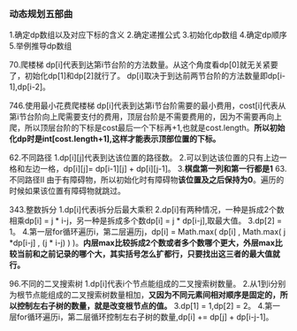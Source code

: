 ### 动态规划五部曲
1.确定dp数组以及对应下标的含义
2.确定递推公式
3.初始化dp数组
4.确定dp顺序
5.举例推导dp数组

70.爬楼梯 
dp[i]代表到达第i节台阶的方法数量。从这个角度看dp[0]就无关紧要了，初始化dp[1]和dp[2]就行了。
dp[i]取决于到达前两节台阶的方法数量即dp[i-1],dp[i-2]。

746.使用最小花费爬楼梯
dp[i]代表到达第i节台阶需要的最小费用，cost[i]代表从第i节台阶向上爬需要支付的费用，顶层台阶是不需要费用的，因为不需要再向上爬，所以顶层台阶的下标是cost最后一个下标再+1,也就是cost.length。**所以初始化dp时是int[cost.length+1],这样才能表示顶部位置的下标。**

62.不同路径
1.dp[i][j]代表到达该位置的路径数。
2.可以到达该位置的只有上边一格和左边一格，dp[i][j]= dp[i-1][j] + dp[i][j-1]。
3.**棋盘第一列和第一行都是1**
63.不同路径Ⅱ 
由于有障碍物，所以初始化时有障碍物**该位置及之后保持为0**。遍历的时候如果该位置有障碍物就跳过。

343.整数拆分
1.dp[i]代表i拆分后最大乘积
2.dp[i]有两种情况，一种是拆成2个数相乘dp[i] = j * i-j，另一种是拆成多个数dp[i] = j * dp[i-j],取最大值。
3.dp[2] = 1。
4.第一层for循环遍历i，第二层遍历j，dp[i] = Math.max( dp[i]  , Math.max( j *dp[i-j] , (j * i-j) ) )。**内层max比较拆成2个数或者多个数哪个更大，外层max比较当前和之前记录的哪个大，其实括号怎么扩都行，只要找出这三者的最大值就行。**

96.不同的二叉搜索树
1.dp[i]代表i个节点能组成的二叉搜索树数量。
2.从1到i分别为根节点能组成的二叉搜索树数量相加，**又因为不同元素间相对顺序是固定的，所以控制左右子树的数量，就是改变根节点的值。**
3.dp[1] = 1,dp[2] = 2。
4.第一层for循环遍历i，第二层循环控制左右子树的数量,dp[i] += dp[j] + dp[i-j-1]。 